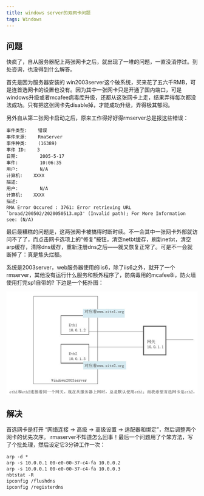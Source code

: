 ```yaml
---
title: windows server的双网卡问题
tags: Windows
---
```


## 问题

快疯了，自从服务器配上两张网卡之后，就出现了一堆的问题，一直没消停过。到处咨询，也没得到什么解答。

首先是因为服务器安装的 win2003server这个破系统，买来花了五六千RMB，可是连首选网卡的设置也没有。因为其中一张网卡只是开通了国内端口，可是windows升级或者mcafee病毒库升级，还都从这张网卡上走，结果弄得每次都没法成功。只有把这张网卡先disable掉，才能成功升级，弄得极其郁闷。

另外自从第二张网卡启动之后，原来工作得好好得rmserver总是报这些错误：

    事件类型:    错误
    事件来源:    RmaServer
    事件种类:    (16389)
    事件 ID:    3
    日期:        2005-5-17
    事件:        10:06:35
    用户:        N/A
    计算机:    XXXX
    描述:
    用户:        N/A
    计算机:    XXXX
    描述:
    RMA Error Occured : 3761: Error retrieving URL `broad/200502/2020050513.mp3' (Invalid path); For More Information see: (N/A)

最后最糟糕的问题是，这两张网卡被搞得时断时续。不一会其中一张网卡外部就访问不了了，而点击网卡选项上的“修复”按钮，清空netbt缓存，刷新netbt，清空arp缓存，清除dns缓存，重新注册dns之后——就又恢复正常了。可是不一会就断掉了：真是焦头烂额。

系统是2003server，web服务器使用的iis6，除了iis6之外，就开了一个rmserver，其他没有运行什么服务和额外程序了，防病毒用的mcafee8i，防火墙使用打完sp1自带的? 下边是一个拓扑图：

![Windows双网卡拓扑图](/assets/blog-images/daul_eth_conflict.jpg)

## 解决

首选网卡是打开 “网络连接 → 高级 → 高级设置 → 适配器和绑定”，然后调整两个网卡的优先次序。
rmaserver不知道怎么回事！最后一个问题用了个笨方法，写了个批处理，然后设定它3分钟工作一次：

    arp -d *
    arp -s 10.0.0.1 00-e0-00-37-c4-fa 10.0.0.2
    arp -s 10.0.0.1 00-e0-00-37-c4-fa 10.0.0.3
    nbtstat -R
    ipconfig /flushdns
    ipconfig /registerdns
